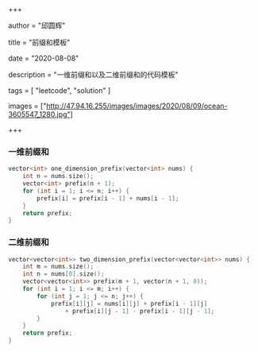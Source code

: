 +++

author = "邱圆辉"

title = "前缀和模板"

date = "2020-08-08"

description = "一维前缀和以及二维前缀和的代码模板"

tags = [
    "leetcode", "solution"
]

images = ["http://47.94.16.255/images/images/2020/08/09/ocean-3605547_1280.jpg"]

+++

### 一维前缀和

```c++
vector<int> one_dimension_prefix(vector<int> nums) {
    int n = nums.size();
	vector<int> prefix(n + 1);
    for (int i = 1; i <= n; i++) {
        prefix[i] = prefix[i - 1] + nums[i - 1];
    }
    return prefix;
}
```

### 二维前缀和

```c++
vector<vector<int>> two_dimension_prefix(vector<vector<int>> nums) {
    int m = nums.size();
    int n = nums[0].size();
    vector<vector<int>> prefix(m + 1, vector(n + 1, 0));
    for (int i = 1; i <= m; i++) {
        for (int j = 1; j <= n; j++) {
            prefix[i][j] = nums[i][j] + prefix[i - 1][j]
                + prefix[i][j - 1] - prefix[i - 1][j - 1];
        }
    }
    return prefix;
}
```

